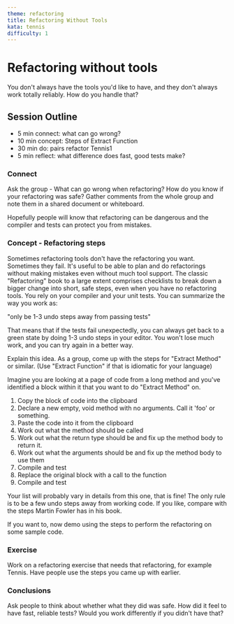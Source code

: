 ```yaml
---
theme: refactoring
title: Refactoring Without Tools
kata: tennis
difficulty: 1
---
```


# Refactoring without tools

You don't always have the tools you'd like to have, and they don't always work totally reliably. How do you handle that?

## Session Outline
 
* 5 min connect: what can go wrong?   
* 10 min concept: Steps of Extract Function
* 30 min do: pairs refactor Tennis1 
* 5 min reflect: what difference does fast, good tests make?

### Connect
Ask the group - What can go wrong when refactoring? How do you know if your refactoring was safe? Gather comments from the whole group and note them in a shared document or whiteboard.

Hopefully people will know that refactoring can be dangerous and the compiler and tests can protect you from mistakes.


### Concept - Refactoring steps
Sometimes refactoring tools don't have the refactoring you want. Sometimes they fail. It's useful to be able to plan and do refactorings without making mistakes even without much tool support. The classic "Refactoring" book to a large extent comprises checklists to break down a bigger change into short, safe steps, even when you have no refactoring tools. You rely on your compiler and your unit tests. You can summarize the way you work as:

"only be 1-3 undo steps away from passing tests"

That means that if the tests fail unexpectedly, you can always get back to a green state by doing 1-3 undo steps in your editor. You won't lose much work, and you can try again in a better way.

Explain this idea. As a group, come up with the steps for "Extract Method" or similar. (Use "Extract Function" if that is idiomatic for your language)

Imagine you are looking at a page of code from a long method and you've identified a block within it that you want to do "Extract Method" on.

1. Copy the block of code into the clipboard
1. Declare a new empty, void method with no arguments. Call it 'foo' or something. 
1. Paste the code into it from the clipboard
1. Work out what the method should be called
1. Work out what the return type should be and fix up the method body to return it.
1. Work out what the arguments should be and fix up the method body to use them 
1. Compile and test
1. Replace the original block with a call to the function
1. Compile and test

Your list will probably vary in details from this one, that is fine! The only rule is to be a few undo steps away from working code. If you like, compare with the steps Martin Fowler has in his book.

If you want to, now demo using the steps to perform the refactoring on some sample code.

### Exercise
Work on a refactoring exercise that needs that refactoring, for example Tennis. Have people use the steps you came up with earlier.

### Conclusions
Ask people to think about whether what they did was safe. How did it feel to have fast, reliable tests? Would you work differently if you didn't have that?

